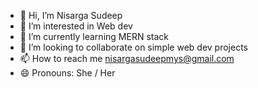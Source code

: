 - 👋 Hi, I’m Nisarga Sudeep
- 👀 I’m interested in Web dev
- 🌱 I’m currently learning MERN stack
- 💞️ I’m looking to collaborate on simple web dev projects
- 📫 How to reach me nisargasudeepmys@gmail.com
- 😄 Pronouns: She / Her

<!---
nisargasudeepmys/nisargasudeepmys is a ✨ special ✨ repository because its `README.md` (this file) appears on your GitHub profile.
You can click the Preview link to take a look at your changes.
--->
